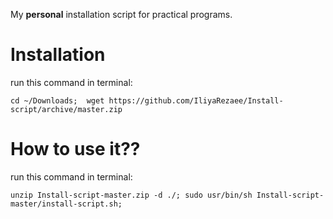 My **personal** installation script for practical programs.

Installation
=====================================================================
run this command in terminal:
```
cd ~/Downloads;  wget https://github.com/IliyaRezaee/Install-script/archive/master.zip
```

How to use it??
=====================================================================
run this command in terminal:
```
unzip Install-script-master.zip -d ./; sudo usr/bin/sh Install-script-master/install-script.sh;
``` 
